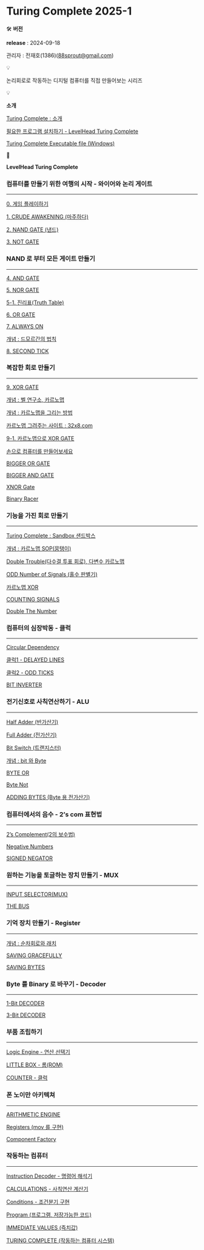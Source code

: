 # Turing Complete 2025-1


🛠 **버전**

**release** : 2024-09-18

관리자 : 전재호(1386)(88sprout@gmail.com)




💡

논리회로로 작동하는 디지털 컴퓨터를 직접 만들어보는 시리즈




💡

**소개**

[Turing Complete : 소개](/01_Turing_Complete_소개.md)

[필요한 프로그램 설치하기 - LevelHead Turing Complete](Turing%20Complete%202025-1%201bc80ae0869c81e18913e4a34eb8c9b4/%E1%84%91%E1%85%B5%E1%86%AF%E1%84%8B%E1%85%AD%E1%84%92%E1%85%A1%E1%86%AB%20%E1%84%91%E1%85%B3%E1%84%85%E1%85%A9%E1%84%80%E1%85%B3%E1%84%85%E1%85%A2%E1%86%B7%20%E1%84%89%E1%85%A5%E1%86%AF%E1%84%8E%E1%85%B5%E1%84%92%E1%85%A1%E1%84%80%E1%85%B5%20-%20LevelHead%20Turing%20Co%201bc80ae0869c81a883a2ca9312a3a907.md)

[Turing Complete Executable file (Windows)](Turing%20Complete%202025-1%201bc80ae0869c81e18913e4a34eb8c9b4/Turing%20Complete%20Executable%20file%20(Windows)%201bc80ae0869c81c486a2d4119aab951c.md)




🚗

**LevelHead Turing Complete**

### 컴퓨터를 만들기 위한 여행의 시작 - 와이어와 논리 게이트

---

[0. 게임 플레이하기](Turing%20Complete%202025-1%201bc80ae0869c81e18913e4a34eb8c9b4/0%20%E1%84%80%E1%85%A6%E1%84%8B%E1%85%B5%E1%86%B7%20%E1%84%91%E1%85%B3%E1%86%AF%E1%84%85%E1%85%A6%E1%84%8B%E1%85%B5%E1%84%92%E1%85%A1%E1%84%80%E1%85%B5%201bc80ae0869c8107b122fc3c22d50b51.md)

[1. CRUDE AWAKENING (마주하다)](Turing%20Complete%202025-1%201bc80ae0869c81e18913e4a34eb8c9b4/1%20CRUDE%20AWAKENING%20(%E1%84%86%E1%85%A1%E1%84%8C%E1%85%AE%E1%84%92%E1%85%A1%E1%84%83%E1%85%A1)%201bc80ae0869c8129ad8ae0637d85afb9.md)

[2. NAND GATE (낸드)](Turing%20Complete%202025-1%201bc80ae0869c81e18913e4a34eb8c9b4/2%20NAND%20GATE%20(%E1%84%82%E1%85%A2%E1%86%AB%E1%84%83%E1%85%B3)%201bc80ae0869c813f829dfcb350d5597e.md)

[3. NOT GATE](Turing%20Complete%202025-1%201bc80ae0869c81e18913e4a34eb8c9b4/3%20NOT%20GATE%201bc80ae0869c81ef82b2c1b321c9bbe2.md)

### NAND 로 부터 모든 게이트 만들기

---

[4. AND GATE](Turing%20Complete%202025-1%201bc80ae0869c81e18913e4a34eb8c9b4/4%20AND%20GATE%201bc80ae0869c81dca59ae22ccae13908.md)

[5. NOR GATE](Turing%20Complete%202025-1%201bc80ae0869c81e18913e4a34eb8c9b4/5%20NOR%20GATE%201bc80ae0869c81de9e8ce984ce4a388e.md)

[5-1. 진리표(Truth Table)](Turing%20Complete%202025-1%201bc80ae0869c81e18913e4a34eb8c9b4/5-1%20%E1%84%8C%E1%85%B5%E1%86%AB%E1%84%85%E1%85%B5%E1%84%91%E1%85%AD(Truth%20Table)%201bc80ae0869c81c9b3b4daae5a6d6f2d.md)

[6. OR GATE](Turing%20Complete%202025-1%201bc80ae0869c81e18913e4a34eb8c9b4/6%20OR%20GATE%201bc80ae0869c8164be14e5b24d534964.md)

[7. ALWAYS ON](Turing%20Complete%202025-1%201bc80ae0869c81e18913e4a34eb8c9b4/7%20ALWAYS%20ON%201bc80ae0869c81739da2d1e2133720a6.md)

[개념 : 드모르간의 법칙](Turing%20Complete%202025-1%201bc80ae0869c81e18913e4a34eb8c9b4/%E1%84%80%E1%85%A2%E1%84%82%E1%85%A7%E1%86%B7%20%E1%84%83%E1%85%B3%E1%84%86%E1%85%A9%E1%84%85%E1%85%B3%E1%84%80%E1%85%A1%E1%86%AB%E1%84%8B%E1%85%B4%20%E1%84%87%E1%85%A5%E1%86%B8%E1%84%8E%E1%85%B5%E1%86%A8%201bc80ae0869c81599b52c5605513ecc6.md)

[8. SECOND TICK](Turing%20Complete%202025-1%201bc80ae0869c81e18913e4a34eb8c9b4/8%20SECOND%20TICK%201bc80ae0869c81d6a51acb25ce14af6b.md)

### 복잡한 회로 만들기

---

[9. XOR GATE](Turing%20Complete%202025-1%201bc80ae0869c81e18913e4a34eb8c9b4/9%20XOR%20GATE%201bc80ae0869c81e5828dd6235e6b03ca.md)

[개념 : 벨 연구소, 카르노맵](Turing%20Complete%202025-1%201bc80ae0869c81e18913e4a34eb8c9b4/%E1%84%80%E1%85%A2%E1%84%82%E1%85%A7%E1%86%B7%20%E1%84%87%E1%85%A6%E1%86%AF%20%E1%84%8B%E1%85%A7%E1%86%AB%E1%84%80%E1%85%AE%E1%84%89%E1%85%A9,%20%E1%84%8F%E1%85%A1%E1%84%85%E1%85%B3%E1%84%82%E1%85%A9%E1%84%86%E1%85%A2%E1%86%B8%201bc80ae0869c8107bf8deab9610ee1f1.md)

[개념 : 카르노맵을 그리는 방법](Turing%20Complete%202025-1%201bc80ae0869c81e18913e4a34eb8c9b4/%E1%84%80%E1%85%A2%E1%84%82%E1%85%A7%E1%86%B7%20%E1%84%8F%E1%85%A1%E1%84%85%E1%85%B3%E1%84%82%E1%85%A9%E1%84%86%E1%85%A2%E1%86%B8%E1%84%8B%E1%85%B3%E1%86%AF%20%E1%84%80%E1%85%B3%E1%84%85%E1%85%B5%E1%84%82%E1%85%B3%E1%86%AB%20%E1%84%87%E1%85%A1%E1%86%BC%E1%84%87%E1%85%A5%E1%86%B8%201bc80ae0869c81869d09ee0f3aa6abbc.md)

[카르노맵 그려주는 사이트 : 32x8.com](Turing%20Complete%202025-1%201bc80ae0869c81e18913e4a34eb8c9b4/%E1%84%8F%E1%85%A1%E1%84%85%E1%85%B3%E1%84%82%E1%85%A9%E1%84%86%E1%85%A2%E1%86%B8%20%E1%84%80%E1%85%B3%E1%84%85%E1%85%A7%E1%84%8C%E1%85%AE%E1%84%82%E1%85%B3%E1%86%AB%20%E1%84%89%E1%85%A1%E1%84%8B%E1%85%B5%E1%84%90%E1%85%B3%2032x8%20com%201bc80ae0869c818cb3ceca32079eb542.md)

[9-1. 카르노맵으로 XOR GATE](Turing%20Complete%202025-1%201bc80ae0869c81e18913e4a34eb8c9b4/9-1%20%E1%84%8F%E1%85%A1%E1%84%85%E1%85%B3%E1%84%82%E1%85%A9%E1%84%86%E1%85%A2%E1%86%B8%E1%84%8B%E1%85%B3%E1%84%85%E1%85%A9%20XOR%20GATE%201bc80ae0869c81918e7ec6ae337d3919.md)

[손으로 컴퓨터를 만들어보세요](Turing%20Complete%202025-1%201bc80ae0869c81e18913e4a34eb8c9b4/%E1%84%89%E1%85%A9%E1%86%AB%E1%84%8B%E1%85%B3%E1%84%85%E1%85%A9%20%E1%84%8F%E1%85%A5%E1%86%B7%E1%84%91%E1%85%B2%E1%84%90%E1%85%A5%E1%84%85%E1%85%B3%E1%86%AF%20%E1%84%86%E1%85%A1%E1%86%AB%E1%84%83%E1%85%B3%E1%86%AF%E1%84%8B%E1%85%A5%E1%84%87%E1%85%A9%E1%84%89%E1%85%A6%E1%84%8B%E1%85%AD%201bc80ae0869c8105af0bf0e3920cc59a.md)

[BIGGER OR GATE](Turing%20Complete%202025-1%201bc80ae0869c81e18913e4a34eb8c9b4/BIGGER%20OR%20GATE%201bc80ae0869c81f09f99c221344a7df6.md)

[BIGGER AND GATE](Turing%20Complete%202025-1%201bc80ae0869c81e18913e4a34eb8c9b4/BIGGER%20AND%20GATE%201bc80ae0869c813fa7b8f16a27df51ba.md)

[XNOR Gate](Turing%20Complete%202025-1%201bc80ae0869c81e18913e4a34eb8c9b4/XNOR%20Gate%201bc80ae0869c81fe8466d3d4196fa816.md)

[Binary Racer](Turing%20Complete%202025-1%201bc80ae0869c81e18913e4a34eb8c9b4/Binary%20Racer%201bc80ae0869c8176abd6f53084cd5964.md)

### 기능을 가진 회로 만들기

---

[Turing Complete : Sandbox 샌드박스](Turing%20Complete%202025-1%201bc80ae0869c81e18913e4a34eb8c9b4/Turing%20Complete%20Sandbox%20%E1%84%89%E1%85%A2%E1%86%AB%E1%84%83%E1%85%B3%E1%84%87%E1%85%A1%E1%86%A8%E1%84%89%E1%85%B3%201bc80ae0869c81e19eddc2e1138cb981.md)

[개념 : 카르노맵 SOP(뭉탱이)](Turing%20Complete%202025-1%201bc80ae0869c81e18913e4a34eb8c9b4/%E1%84%80%E1%85%A2%E1%84%82%E1%85%A7%E1%86%B7%20%E1%84%8F%E1%85%A1%E1%84%85%E1%85%B3%E1%84%82%E1%85%A9%E1%84%86%E1%85%A2%E1%86%B8%20SOP(%E1%84%86%E1%85%AE%E1%86%BC%E1%84%90%E1%85%A2%E1%86%BC%E1%84%8B%E1%85%B5)%201bc80ae0869c81c081f8e49c5d7db31d.md)

[Double Trouble(다수결 투표 회로), 다변수 카르노맵](Turing%20Complete%202025-1%201bc80ae0869c81e18913e4a34eb8c9b4/Double%20Trouble(%E1%84%83%E1%85%A1%E1%84%89%E1%85%AE%E1%84%80%E1%85%A7%E1%86%AF%20%E1%84%90%E1%85%AE%E1%84%91%E1%85%AD%20%E1%84%92%E1%85%AC%E1%84%85%E1%85%A9),%20%E1%84%83%E1%85%A1%E1%84%87%E1%85%A7%E1%86%AB%E1%84%89%E1%85%AE%20%E1%84%8F%E1%85%A1%E1%84%85%E1%85%B3%E1%84%82%E1%85%A9%E1%84%86%201bc80ae0869c81c19420e5485ddbd2ed.md)

[ODD Number of Signals (홀수 판별기)](Turing%20Complete%202025-1%201bc80ae0869c81e18913e4a34eb8c9b4/ODD%20Number%20of%20Signals%20(%E1%84%92%E1%85%A9%E1%86%AF%E1%84%89%E1%85%AE%20%E1%84%91%E1%85%A1%E1%86%AB%E1%84%87%E1%85%A7%E1%86%AF%E1%84%80%E1%85%B5)%201bc80ae0869c812dbe11ca7fbf1a52b5.md)

[카르노맵 XOR](Turing%20Complete%202025-1%201bc80ae0869c81e18913e4a34eb8c9b4/%E1%84%8F%E1%85%A1%E1%84%85%E1%85%B3%E1%84%82%E1%85%A9%E1%84%86%E1%85%A2%E1%86%B8%20XOR%201bc80ae0869c81a1b45fdf81c90280d2.md)

[COUNTING SIGNALS](Turing%20Complete%202025-1%201bc80ae0869c81e18913e4a34eb8c9b4/COUNTING%20SIGNALS%201bc80ae0869c8160b6d8d58bef1eb3b3.md)

[Double The Number](Turing%20Complete%202025-1%201bc80ae0869c81e18913e4a34eb8c9b4/Double%20The%20Number%201bc80ae0869c81949957e8767cc4a3d9.md)

### 컴퓨터의 심장박동 - 클럭

---

[Circular Dependency](Turing%20Complete%202025-1%201bc80ae0869c81e18913e4a34eb8c9b4/Circular%20Dependency%201bc80ae0869c81e2bf73e243a82808a9.md)

[클럭1 - DELAYED LINES](Turing%20Complete%202025-1%201bc80ae0869c81e18913e4a34eb8c9b4/%E1%84%8F%E1%85%B3%E1%86%AF%E1%84%85%E1%85%A5%E1%86%A81%20-%20DELAYED%20LINES%201bc80ae0869c81bebbd2c6cc2f8b21bc.md)

[클럭2 - ODD TICKS](Turing%20Complete%202025-1%201bc80ae0869c81e18913e4a34eb8c9b4/%E1%84%8F%E1%85%B3%E1%86%AF%E1%84%85%E1%85%A5%E1%86%A82%20-%20ODD%20TICKS%201bc80ae0869c819e8553f117ae25315a.md)

[BIT INVERTER](Turing%20Complete%202025-1%201bc80ae0869c81e18913e4a34eb8c9b4/BIT%20INVERTER%201bc80ae0869c81ff847efbece90faaeb.md)

### 전기신호로 사칙연산하기 - ALU

---

[Half Adder (반가산기)](Turing%20Complete%202025-1%201bc80ae0869c81e18913e4a34eb8c9b4/Half%20Adder%20(%E1%84%87%E1%85%A1%E1%86%AB%E1%84%80%E1%85%A1%E1%84%89%E1%85%A1%E1%86%AB%E1%84%80%E1%85%B5)%201bc80ae0869c81948678e5b2e93867e3.md)

[Full Adder (전가산기)](Turing%20Complete%202025-1%201bc80ae0869c81e18913e4a34eb8c9b4/Full%20Adder%20(%E1%84%8C%E1%85%A5%E1%86%AB%E1%84%80%E1%85%A1%E1%84%89%E1%85%A1%E1%86%AB%E1%84%80%E1%85%B5)%201bc80ae0869c8173b4b1ecd55fcf0c29.md)

[Bit Switch (트랜지스터)](Turing%20Complete%202025-1%201bc80ae0869c81e18913e4a34eb8c9b4/Bit%20Switch%20(%E1%84%90%E1%85%B3%E1%84%85%E1%85%A2%E1%86%AB%E1%84%8C%E1%85%B5%E1%84%89%E1%85%B3%E1%84%90%E1%85%A5)%201bc80ae0869c81279a8ceade56e321a1.md)

[개념 : bit 와 Byte](Turing%20Complete%202025-1%201bc80ae0869c81e18913e4a34eb8c9b4/%E1%84%80%E1%85%A2%E1%84%82%E1%85%A7%E1%86%B7%20bit%20%E1%84%8B%E1%85%AA%20Byte%201bc80ae0869c81a38084cd66a4f43911.md)

[BYTE OR](Turing%20Complete%202025-1%201bc80ae0869c81e18913e4a34eb8c9b4/BYTE%20OR%201bc80ae0869c81d8b951d5fe38918f11.md)

[Byte Not](Turing%20Complete%202025-1%201bc80ae0869c81e18913e4a34eb8c9b4/Byte%20Not%201bc80ae0869c810fa943c8ffb18c7b42.md)

[ADDING BYTES (Byte 용 전가산기)](Turing%20Complete%202025-1%201bc80ae0869c81e18913e4a34eb8c9b4/ADDING%20BYTES%20(Byte%20%E1%84%8B%E1%85%AD%E1%86%BC%20%E1%84%8C%E1%85%A5%E1%86%AB%E1%84%80%E1%85%A1%E1%84%89%E1%85%A1%E1%86%AB%E1%84%80%E1%85%B5)%201bc80ae0869c81069809e7f35a7c51f1.md)

### 컴퓨터에서의 음수 - 2’s com 표현법

---

[2’s Complement(2의 보수법)](Turing%20Complete%202025-1%201bc80ae0869c81e18913e4a34eb8c9b4/2%E2%80%99s%20Complement(2%E1%84%8B%E1%85%B4%20%E1%84%87%E1%85%A9%E1%84%89%E1%85%AE%E1%84%87%E1%85%A5%E1%86%B8)%201bc80ae0869c8153a420c4e352ddd215.md)

[Negative Numbers](Turing%20Complete%202025-1%201bc80ae0869c81e18913e4a34eb8c9b4/Negative%20Numbers%201bc80ae0869c81d4a486d7f346f06087.md)

[SIGNED NEGATOR](Turing%20Complete%202025-1%201bc80ae0869c81e18913e4a34eb8c9b4/SIGNED%20NEGATOR%201bc80ae0869c810787c6e1bc4589f73d.md)

### 원하는 기능을 토글하는 장치 만들기 - MUX

---

[INPUT SELECTOR(MUX)](Turing%20Complete%202025-1%201bc80ae0869c81e18913e4a34eb8c9b4/INPUT%20SELECTOR(MUX)%201bc80ae0869c81408a6cd30831cf76c6.md)

[THE BUS](Turing%20Complete%202025-1%201bc80ae0869c81e18913e4a34eb8c9b4/THE%20BUS%201bc80ae0869c8122aacbd80e4a530da5.md)

### 기억 장치 만들기 - Register

---

[개념 : 순차회로와 래치](Turing%20Complete%202025-1%201bc80ae0869c81e18913e4a34eb8c9b4/%E1%84%80%E1%85%A2%E1%84%82%E1%85%A7%E1%86%B7%20%E1%84%89%E1%85%AE%E1%86%AB%E1%84%8E%E1%85%A1%E1%84%92%E1%85%AC%E1%84%85%E1%85%A9%E1%84%8B%E1%85%AA%20%E1%84%85%E1%85%A2%E1%84%8E%E1%85%B5%201bc80ae0869c8190b511c7f64ea2f18a.md)

[SAVING GRACEFULLY](Turing%20Complete%202025-1%201bc80ae0869c81e18913e4a34eb8c9b4/SAVING%20GRACEFULLY%201bc80ae0869c8102b7ecc67e30997095.md)

[SAVING BYTES](Turing%20Complete%202025-1%201bc80ae0869c81e18913e4a34eb8c9b4/SAVING%20BYTES%201bc80ae0869c81c9b1b9f0dcc49e0e05.md)

### Byte 를 Binary 로 바꾸기 - Decoder

---

[1-Bit DECODER](Turing%20Complete%202025-1%201bc80ae0869c81e18913e4a34eb8c9b4/1-Bit%20DECODER%201bc80ae0869c81c1a30dd6a5e3ee488a.md)

[3-Bit DECODER](Turing%20Complete%202025-1%201bc80ae0869c81e18913e4a34eb8c9b4/3-Bit%20DECODER%201bc80ae0869c8173b6b8cde817cdbc29.md)

### 부품 조립하기

---

[Logic Engine - 연산 선택기](Turing%20Complete%202025-1%201bc80ae0869c81e18913e4a34eb8c9b4/Logic%20Engine%20-%20%E1%84%8B%E1%85%A7%E1%86%AB%E1%84%89%E1%85%A1%E1%86%AB%20%E1%84%89%E1%85%A5%E1%86%AB%E1%84%90%E1%85%A2%E1%86%A8%E1%84%80%E1%85%B5%201bc80ae0869c81dc8102f2dd3a15a07e.md)

[LITTLE BOX - 롬(ROM)](Turing%20Complete%202025-1%201bc80ae0869c81e18913e4a34eb8c9b4/LITTLE%20BOX%20-%20%E1%84%85%E1%85%A9%E1%86%B7(ROM)%201bc80ae0869c81b597d6f7f7b052f842.md)

[COUNTER - 클럭](Turing%20Complete%202025-1%201bc80ae0869c81e18913e4a34eb8c9b4/COUNTER%20-%20%E1%84%8F%E1%85%B3%E1%86%AF%E1%84%85%E1%85%A5%E1%86%A8%201bc80ae0869c8100a90ac9d08d5e1021.md)

### 폰 노이만 아키텍쳐

---

[ARITHMETIC ENGINE](Turing%20Complete%202025-1%201bc80ae0869c81e18913e4a34eb8c9b4/ARITHMETIC%20ENGINE%201bc80ae0869c8101afb8e8b9e57b8fed.md)

[Registers (mov 를 구현)](Turing%20Complete%202025-1%201bc80ae0869c81e18913e4a34eb8c9b4/Registers%20(mov%20%E1%84%85%E1%85%B3%E1%86%AF%20%E1%84%80%E1%85%AE%E1%84%92%E1%85%A7%E1%86%AB)%201bc80ae0869c8147a9b7ebd8c331e39e.md)

[Component Factory](Turing%20Complete%202025-1%201bc80ae0869c81e18913e4a34eb8c9b4/Component%20Factory%201bc80ae0869c813281aae58096d391c0.md)

### 작동하는 컴퓨터

---

[Instruction Decoder - 명령어 해석기](Turing%20Complete%202025-1%201bc80ae0869c81e18913e4a34eb8c9b4/Instruction%20Decoder%20-%20%E1%84%86%E1%85%A7%E1%86%BC%E1%84%85%E1%85%A7%E1%86%BC%E1%84%8B%E1%85%A5%20%E1%84%92%E1%85%A2%E1%84%89%E1%85%A5%E1%86%A8%E1%84%80%E1%85%B5%201bc80ae0869c8109b3affd4d629bbc23.md)

[CALCULATIONS - 사칙연산 계산기](Turing%20Complete%202025-1%201bc80ae0869c81e18913e4a34eb8c9b4/CALCULATIONS%20-%20%E1%84%89%E1%85%A1%E1%84%8E%E1%85%B5%E1%86%A8%E1%84%8B%E1%85%A7%E1%86%AB%E1%84%89%E1%85%A1%E1%86%AB%20%E1%84%80%E1%85%A8%E1%84%89%E1%85%A1%E1%86%AB%E1%84%80%E1%85%B5%201bc80ae0869c8127b875f80d9b6f0fdb.md)

[Conditions - 조건분기 구현](Turing%20Complete%202025-1%201bc80ae0869c81e18913e4a34eb8c9b4/Conditions%20-%20%E1%84%8C%E1%85%A9%E1%84%80%E1%85%A5%E1%86%AB%E1%84%87%E1%85%AE%E1%86%AB%E1%84%80%E1%85%B5%20%E1%84%80%E1%85%AE%E1%84%92%E1%85%A7%E1%86%AB%201bc80ae0869c81bda41fdab62800e0e3.md)

[Program (프로그램, 저장가능한 코드)](Turing%20Complete%202025-1%201bc80ae0869c81e18913e4a34eb8c9b4/Program%20(%E1%84%91%E1%85%B3%E1%84%85%E1%85%A9%E1%84%80%E1%85%B3%E1%84%85%E1%85%A2%E1%86%B7,%20%E1%84%8C%E1%85%A5%E1%84%8C%E1%85%A1%E1%86%BC%E1%84%80%E1%85%A1%E1%84%82%E1%85%B3%E1%86%BC%E1%84%92%E1%85%A1%E1%86%AB%20%E1%84%8F%E1%85%A9%E1%84%83%E1%85%B3)%201bc80ae0869c8157ae63c3dda2cf6dfe.md)

[IMMEDIATE VALUES (즉치값)](Turing%20Complete%202025-1%201bc80ae0869c81e18913e4a34eb8c9b4/IMMEDIATE%20VALUES%20(%E1%84%8C%E1%85%B3%E1%86%A8%E1%84%8E%E1%85%B5%E1%84%80%E1%85%A1%E1%86%B9)%201bc80ae0869c81a49503f46769b2835d.md)

[TURING COMPLETE (작동하는 컴퓨터 시스템)](Turing%20Complete%202025-1%201bc80ae0869c81e18913e4a34eb8c9b4/TURING%20COMPLETE%20(%E1%84%8C%E1%85%A1%E1%86%A8%E1%84%83%E1%85%A9%E1%86%BC%E1%84%92%E1%85%A1%E1%84%82%E1%85%B3%E1%86%AB%20%E1%84%8F%E1%85%A5%E1%86%B7%E1%84%91%E1%85%B2%E1%84%90%E1%85%A5%20%E1%84%89%E1%85%B5%E1%84%89%E1%85%B3%E1%84%90%E1%85%A6%E1%86%B7)%201bc80ae0869c8141acc5e7248c797fe2.md)

